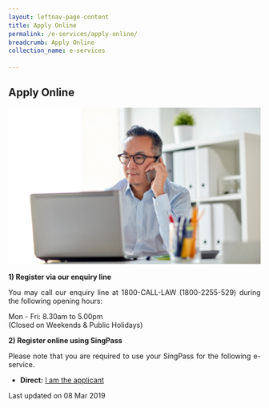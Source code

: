 ```yaml
---
layout: leftnav-page-content
title: Apply Online
permalink: /e-services/apply-online/
breadcrumb: Apply Online
collection_name: e-services

---
```


Apply Online
---

<div class="image"><img src="/images/1504083328552.png/" style="width:600px" title="Apply Online" alt="Apply Online"></div>

**1) Register via our enquiry line**

<p style="text-align: justify">You may call our enquiry line at 1800-CALL-LAW (1800-2255-529) during the following opening hours:</p>

Mon - Fri: 8.30am to 5.00pm<br>
(Closed on Weekends & Public Holidays)

**2) Register online using SingPass**

<p style="text-align: justify">Please note that you are required to use your SingPass for the following e-service.</p>

* **Direct:**  [I am the applicant](https://www.mlaw.gov.sg/eservices/cmc/mediatorsportal/direct-intake/)

<p class="right-side-updated">Last updated on 08 Mar 2019</p> 
